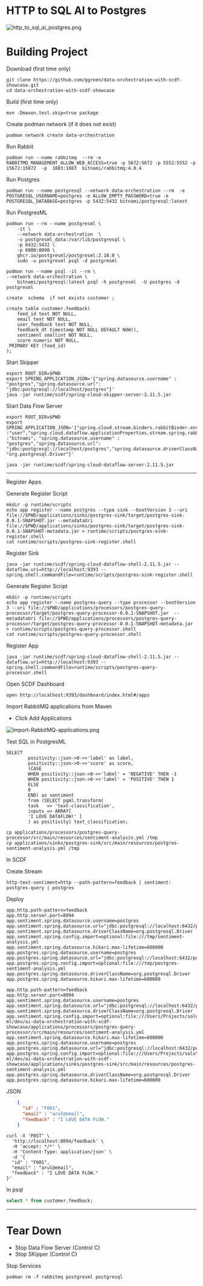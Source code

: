 # HTTP to SQL AI to Postgres

![http_to_sql_ai_postgres.png](img/http_to_sql_ai_postgres.png)


# Building Project

Download (first time only)
```shell
git clone https://github.com/ggreen/data-orchestration-with-scdf-showcase.git
cd data-orchestration-with-scdf-showcase
```

Build (first time only)

```shell
mvn -Dmaven.test.skip=true package
```

Create podman network (if it does not exist)

```shell
podman network create data-orchestration
```

Run Rabbit

```shell
podman run --name rabbitmq  --rm -e RABBITMQ_MANAGEMENT_ALLOW_WEB_ACCESS=true -p 5672:5672 -p 5552:5552 -p 15672:15672  -p  1883:1883  bitnami/rabbitmq:4.0.4 
```

Run Postgres

```shell
podman run --name postgresql --network data-orchestration --rm  -e POSTGRESQL_USERNAME=postgres -e ALLOW_EMPTY_PASSWORD=true -e POSTGRESQL_DATABASE=postgres -p 5432:5432 bitnami/postgresql:latest 
```

Run PostgresML

```shell
podman run --rm --name postgresml \
    -it \
    --network data-orchestration  \
    -v postgresml_data:/var/lib/postgresql \
    -p 6432:5432 \
    -p 8000:8000 \
    ghcr.io/postgresml/postgresml:2.10.0 \
    sudo -u postgresml psql -d postgresml
```


```shell
podman run --name psql -it --rm \
--network data-orchestration \
    bitnami/postgresql:latest psql -h postgresml  -U postgres -d postgresml
```


```shell
create  schema  if not exists customer ;

create table customer.feedback(
    feed_id text NOT NULL,
    email text NOT NULL,
    user_feedback text NOT NULL,
    feedback_dt timestamp NOT NULL DEFAULT NOW(),
    sentiment smallint NOT NULL,
    score numeric NOT NULL,
 PRIMARY KEY (feed_id)
);
```


Start Skipper

```shell
export ROOT_DIR=$PWD
export SPRING_APPLICATION_JSON='{"spring.datasource.username" : "postgres","spring.datasource.url": "jdbc:postgresql://localhost/postgres"}'
java -jar runtime/scdf/spring-cloud-skipper-server-2.11.5.jar
```


Start Data Flow Server
```shell
export ROOT_DIR=$PWD
export SPRING_APPLICATION_JSON='{"spring.cloud.stream.binders.rabbitBinder.environment.spring.rabbitmq.username":"user","spring.cloud.stream.binders.rabbitBinder.environment.spring.rabbitmq.password":"bitnami","spring.rabbitmq.username":"user","spring.rabbitmq.password":"bitnami","spring.cloud.dataflow.applicationProperties.stream.spring.rabbitmq.username" :"user","spring.cloud.dataflow.applicationProperties.stream.spring.rabbitmq.password" :"bitnami", "spring.datasource.username" : "postgres","spring.datasource.url": "jdbc:postgresql://localhost/postgres","spring.datasource.driverClassName": "org.postgresql.Driver"}'

java -jar runtime/scdf/spring-cloud-dataflow-server-2.11.5.jar
```

---------------------------

Register Apps

Generate Register Script

```shell
mkdir -p runtime/scripts
echo app register --name postgres --type sink --bootVersion 3 --uri file://$PWD/applications/sinks/postgres-sink/target/postgres-sink-0.0.1-SNAPSHOT.jar --metadataUri file://$PWD/applications/sinks/postgres-sink/target/postgres-sink-0.0.1-SNAPSHOT-metadata.jar > runtime/scripts/postgres-sink-register.shell
cat runtime/scripts/postgres-sink-register.shell
```

Register Sink

```shell
java -jar runtime/scdf/spring-cloud-dataflow-shell-2.11.5.jar --dataflow.uri=http://localhost:9393 --spring.shell.commandFile=runtime/scripts/postgres-sink-register.shell
````


Generate Register Script

```shell
mkdir -p runtime/scripts
echo app register --name postgres-query --type processor --bootVersion 3 --uri file://$PWD/applications/processors/postgres-query-processor/target/postgres-query-processor-0.0.1-SNAPSHOT.jar  --metadataUri file://$PWD/applications/processors/postgres-query-processor/target/postgres-query-processor-0.0.1-SNAPSHOT-metadata.jar > runtime/scripts/postgres-query-processor.shell
cat runtime/scripts/postgres-query-processor.shell
```


Register App

```shell
java -jar runtime/scdf/spring-cloud-dataflow-shell-2.11.5.jar --dataflow.uri=http://localhost:9393 --spring.shell.commandFile=runtime/scripts/postgres-query-processor.shell
````
Open SCDF Dashboard


```shell
open http://localhost:9393/dashboard/index.html#/apps
```

Import RabbitMQ applications from Maven

- Click Add Applications

![Import-RabbitMQ-applications.png](img/Import-RabbitMQ-applications.png)


Test SQL in PostgresML

```psql
SELECT
        positivity::json->0->>'label' as label,
        positivity::json->0->>'score' as score,
        (CASE
        WHEN positivity::json->0->>'label' = 'NEGATIVE' THEN -1
        WHEN positivity::json->0->>'label' = 'POSITIVE' THEN 1
        ELSE
        0
        END) as sentiment
        from (SELECT pgml.transform(
        task   => 'text-classification',
        inputs => ARRAY[
        'I LOVE DATAFLOW!' ]
        ) as positivity) text_classification;
```


```shell
cp applications/processors/postgres-query-processor/src/main/resources/sentiment-analysis.yml /tmp
cp applications/sinks/postgres-sink/src/main/resources/postgres-sentiment-analysis.yml /tmp
```


In SCDF

Create Stream


```shell
http-text-sentiment=http --path-pattern=feedback | sentiment: postgres-query | postgres
```



Deploy

```properties
app.http.path-pattern=feedback
app.http.server.port=8094
app.sentiment.spring.datasource.username=postgres
app.sentiment.spring.datasource.url="jdbc:postgresql://localhost:6432/postgresml"
app.sentiment.spring.datasource.driverClassName=org.postgresql.Driver
app.sentiment.spring.config.import=optional:file:///tmp/sentiment-analysis.yml
app.sentiment.spring.datasource.hikari.max-lifetime=600000
app.postgres.spring.datasource.username=postgres
app.postgres.spring.datasource.url="jdbc:postgresql://localhost:6432/postgresml"
app.postgres.spring.config.import=optional:file:///tmp/postgres-sentiment-analysis.yml
app.postgres.spring.datasource.driverClassName=org.postgresql.Driver
app.postgres.spring.datasource.hikari.max-lifetime=600000
```



```properties
app.http.path-pattern=feedback
app.http.server.port=8094
app.sentiment.spring.datasource.username=postgres
app.sentiment.spring.datasource.url="jdbc:postgresql://localhost:6432/postgresml"
app.sentiment.spring.datasource.driverClassName=org.postgresql.Driver
app.sentiment.spring.config.import=optional:file:///Users/Projects/solutions/ai-ml/dev/ai-data-orchestration-with-scdf-showcase/applications/processors/postgres-query-processor/src/main/resources/sentiment-analysis.yml
app.sentiment.spring.datasource.hikari.max-lifetime=600000
app.postgres.spring.datasource.username=postgres
app.postgres.spring.datasource.url="jdbc:postgresql://localhost:6432/postgresml"
app.postgres.spring.config.import=optional:file:///Users/Projects/solutions/ai-ml/dev/ai-data-orchestration-with-scdf-showcase/applications/sinks/postgres-sink/src/main/resources/postgres-sentiment-analysis.yml
app.postgres.spring.datasource.driverClassName=org.postgresql.Driver
app.postgres.spring.datasource.hikari.max-lifetime=600000
```

JSON

```json
    {
      "id" : "F001",
      "email" : "arul@email",
      "feedback" : "I LOVE DATA FLOW."
    }
```

```shell
curl -X 'POST' \
  'http://localhost:8094/feedback' \
  -H 'accept: */*' \
  -H 'Content-Type: application/json' \
  -d '{
  "id" : "F001",
  "email" : "arul@email",
  "feedback" : "I LOVE DATA FLOW."
}'
```


In psql

```sql
select * from customer.feedback;
```

-----------------------
# Tear Down

- Stop Data Flow Server (Control C)
- Stop SKipper (Control C)

Stop Services

```shell
podman rm -f rabbitmq postgresml postgresql
```